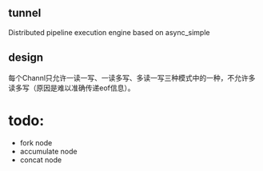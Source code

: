 ## tunnel

Distributed pipeline execution engine based on async_simple

## design
每个Channl只允许一读一写、一读多写、多读一写三种模式中的一种，不允许多读多写（原因是难以准确传递eof信息）。

# todo:
* fork node
* accumulate node
* concat node